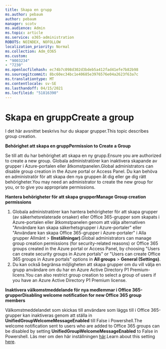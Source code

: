 ```yaml
---
title: Skapa en grupp
ms.author: pebaum
author: pebaum
manager: scotv
ms.audience: Admin
ms.topic: article
ms.service: o365-administration
ROBOTS: NOINDEX, NOFOLLOW
localization_priority: Normal
ms.collection: Adm_O365
ms.custom:
- "9003234"
- "7230"
ms.openlocfilehash: ec74b7c098d302d3bdeb5a412fad41efe7b82b98
ms.sourcegitcommit: 8bc60ec34bc1e40685e3976576e04a2623f63a7c
ms.translationtype: MT
ms.contentlocale: sv-SE
ms.lasthandoff: 04/15/2021
ms.locfileid: "51816390"
---
```

# <a name="create-a-group"></a><span data-ttu-id="a4621-102">Skapa en grupp</span><span class="sxs-lookup"><span data-stu-id="a4621-102">Create a group</span></span>

<span data-ttu-id="a4621-103">I det här avsnittet beskrivs hur du skapar grupper.</span><span class="sxs-lookup"><span data-stu-id="a4621-103">This topic describes group creation.</span></span>

<span data-ttu-id="a4621-104">**Behörighet att skapa en grupp**</span><span class="sxs-lookup"><span data-stu-id="a4621-104">**Permission to Create a Group**</span></span>

<span data-ttu-id="a4621-105">Se till att du har behörighet att skapa en ny grupp.</span><span class="sxs-lookup"><span data-stu-id="a4621-105">Ensure you are authorized to create a new group.</span></span> <span data-ttu-id="a4621-106">Globala administratörer kan inaktivera skapande av grupper i Azure-portalen eller åtkomstpanelen.</span><span class="sxs-lookup"><span data-stu-id="a4621-106">Global administrators can disable group creation in the Azure portal or Access Panel.</span></span> <span data-ttu-id="a4621-107">Du kan behöva en administratör för att skapa den nya gruppen åt dig eller ge dig rätt behörigheter.</span><span class="sxs-lookup"><span data-stu-id="a4621-107">You may need an administrator to create the new group for you, or to give you appropriate permissions.</span></span>

<span data-ttu-id="a4621-108">**Hantera behörigheter för att skapa grupper**</span><span class="sxs-lookup"><span data-stu-id="a4621-108">**Manage Group creation permissions**</span></span>

1. <span data-ttu-id="a4621-109">Globala administratörer kan hantera behörigheter för att skapa grupper (av säkerhetsrelaterade orsaker) eller Office 365-grupper som skapats i Azure-portalen eller åtkomstpanelen genom att välja alternativen "Användare kan skapa säkerhetsgrupper i Azure-portaler" eller "Användare kan skapa Office 365-grupper i Azure-portaler" i Alla grupper Allmänt  >  **(Inställningar)**.</span><span class="sxs-lookup"><span data-stu-id="a4621-109">Global administrators can manage group creation permissions (for security-related reasons) or Office 365 groups created in the Azure portal or Access Panel, by choosing "Users can create security groups in Azure portals" or "Users can create Office 365 groups in Azure portals" options in **All groups** > **General (Settings)**.</span></span>
2. <span data-ttu-id="a4621-110">Du kan också begränsa möjligheten att skapa grupper om du vill välja en grupp användare om du har en Azure Active Directory P1 Premium-licens.</span><span class="sxs-lookup"><span data-stu-id="a4621-110">You can also restrict group creation to select a group of users if you have an Azure Active Directory P1 Premium license.</span></span>

<span data-ttu-id="a4621-111">**Inaktivera välkomstmeddelande för nya medlemmar i Office 365-grupper**</span><span class="sxs-lookup"><span data-stu-id="a4621-111">**Disabling welcome notification for new Office 365 group members**</span></span>

<span data-ttu-id="a4621-112">Välkomstmeddelandet som skickas till användare som läggs till i Office 365-grupper kan inaktiveras genom att ställa in **UnifiedGroupWelcomeMessageEnabled** till False i Powershell.</span><span class="sxs-lookup"><span data-stu-id="a4621-112">The welcome notification sent to users who are added to Office 365 groups can be disabled by setting **UnifiedGroupWelcomeMessageEnabled** to False in Powershell.</span></span> <span data-ttu-id="a4621-113">Läs mer om den här inställningen [här](https://docs.microsoft.com/powershell/module/exchange/set-unifiedgroup?view=exchange-ps&preserve-view=true).</span><span class="sxs-lookup"><span data-stu-id="a4621-113">Learn about this setting [here](https://docs.microsoft.com/powershell/module/exchange/set-unifiedgroup?view=exchange-ps&preserve-view=true).</span></span>

